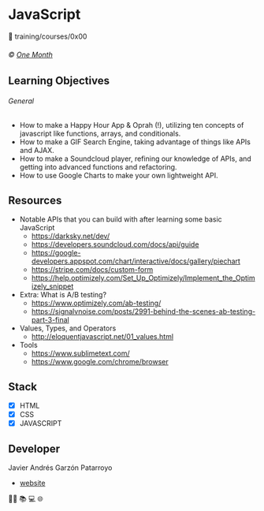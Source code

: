 # JavaScript
:open_file_folder: training/courses/0x00

###### :copyright: [One Month](https://onemonth.com/courses/javascript/curriculum)

## Learning Objectives
###### General
* How to make a Happy Hour App & Oprah (!), utilizing ten concepts of javascript like functions, arrays, and conditionals. 
* How to make a GIF Search Engine, taking advantage of things like APIs and AJAX.
* How to make a Soundcloud player, refining our knowledge of APIs, and getting into advanced functions and refactoring. 
* How to use Google Charts to make your own lightweight API. 

## Resources
* Notable APIs that you can build with after learning some basic JavaScript
  - https://darksky.net/dev/
  - https://developers.soundcloud.com/docs/api/guide
  - https://google-developers.appspot.com/chart/interactive/docs/gallery/piechart
  - https://stripe.com/docs/custom-form
  - https://help.optimizely.com/Set_Up_Optimizely/Implement_the_Optimizely_snippet
* Extra: What is A/B testing?
  - https://www.optimizely.com/ab-testing/
  - https://signalvnoise.com/posts/2991-behind-the-scenes-ab-testing-part-3-final
* Values, Types, and Operators
  - http://eloquentjavascript.net/01_values.html
* Tools
  - https://www.sublimetext.com/
  - https://www.google.com/chrome/browser

## Stack
* [x] HTML
* [x] CSS
* [x] JAVASCRIPT

## Developer
Javier Andrés Garzón Patarroyo
- [website](https://tecnoayuda.co/)

:man_technologist: :books: :computer: :globe_with_meridians: